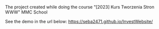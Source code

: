 The project created while doing the course "[2023] Kurs Tworzenia Stron WWW" MMC School

See the demo in the url below: https://seba2471.github.io/InvestWebsite/
